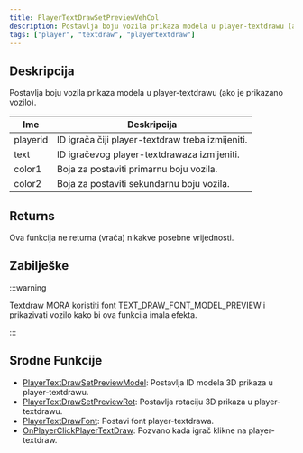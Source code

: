 ```yaml
---
title: PlayerTextDrawSetPreviewVehCol
description: Postavlja boju vozila prikaza modela u player-textdrawu (ako je prikazano vozilo).
tags: ["player", "textdraw", "playertextdraw"]
---
```


## Deskripcija

Postavlja boju vozila prikaza modela u player-textdrawu (ako je prikazano vozilo).

| Ime      | Deskripcija                                      |
| -------- | ------------------------------------------------ |
| playerid | ID igrača čiji player-textdraw treba izmijeniti. |
| text     | ID igračevog player-textdrawaza izmijeniti.      |
| color1   | Boja za postaviti primarnu boju vozila.          |
| color2   | Boja za postaviti sekundarnu boju vozila.        |

## Returns

Ova funkcija ne returna (vraća) nikakve posebne vrijednosti.

## Zabilješke

:::warning

Textdraw MORA koristiti font TEXT_DRAW_FONT_MODEL_PREVIEW i prikazivati ​​vozilo kako bi ova funkcija imala efekta.

:::

## Srodne Funkcije

- [PlayerTextDrawSetPreviewModel](PlayerTextDrawSetPreviewModel): Postavlja ID modela 3D prikaza u player-textdrawu.
- [PlayerTextDrawSetPreviewRot](PlayerTextDrawSetPreviewRot): Postavlja rotaciju 3D prikaza u player-textdrawu.
- [PlayerTextDrawFont](PlayerTextDrawFont): Postavi font player-textdrawa.
- [OnPlayerClickPlayerTextDraw](../callbacks/OnPlayerClickPlayerTextDraw): Pozvano kada igrač klikne na player-textdraw.

